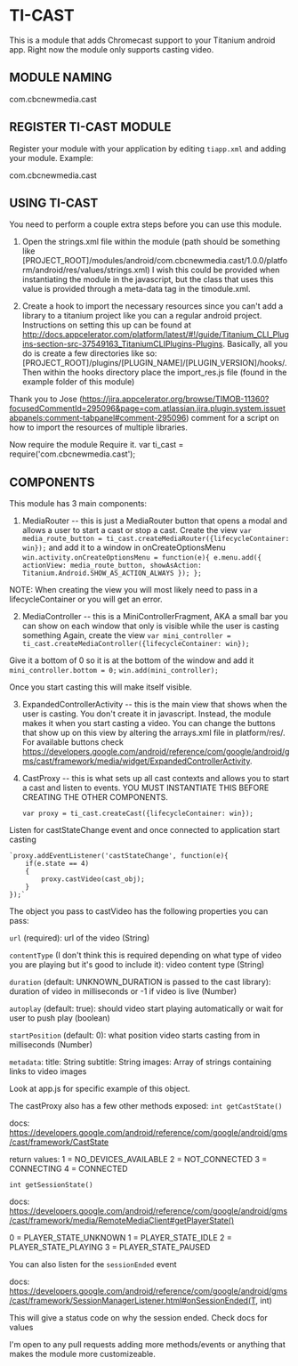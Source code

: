 TI-CAST
===========================================

This is a module that adds Chromecast support to your Titanium android app.
Right now the module only supports casting video.

MODULE NAMING
-------------

com.cbcnewmedia.cast


REGISTER TI-CAST MODULE
--------------------

Register your module with your application by editing `tiapp.xml` and adding your module.
Example:

<modules>
	<module version="1.0">com.cbcnewmedia.cast</module>
</modules>



USING TI-CAST
-------------------------
You need to perform a couple extra steps before you can use this module.

1. Open the strings.xml file within the module (path should be something like [PROJECT_ROOT]/modules/android/com.cbcnewmedia.cast/1.0.0/platform/android/res/values/strings.xml)
I wish this could be provided when instantiating the module in the javascript, but the class that uses this value is provided through a meta-data tag in the timodule.xml.

2. Create a hook to import the necessary resources since you can't add a library to a titanium project like you can a regular android project. Instructions on setting this up can be found at http://docs.appcelerator.com/platform/latest/#!/guide/Titanium_CLI_Plugins-section-src-37549163_TitaniumCLIPlugins-Plugins.
Basically, all you do is create a few directories like so: [PROJECT_ROOT]/plugins/[PLUGIN_NAME]/[PLUGIN_VERSION]/hooks/. Then within the hooks directory place the import_res.js file (found in the example folder of this module)

Thank you to Jose (https://jira.appcelerator.org/browse/TIMOB-11360?focusedCommentId=295096&page=com.atlassian.jira.plugin.system.issuetabpanels:comment-tabpanel#comment-295096) comment for a script on how to import the resources of multiple libraries.


Now require the module Require it.
	var ti_cast = require('com.cbcnewmedia.cast');

COMPONENTS
-------------------------

This module has 3 main components:

1. MediaRouter -- this is just a MediaRouter button that opens a modal and allows a user to start a cast or stop a cast.
Create the view 
	`var media_route_button = ti_cast.createMediaRouter({lifecycleContainer: win});`
and add it to a window in onCreateOptionsMenu
	`win.activity.onCreateOptionsMenu = function(e){
		e.menu.add({
            actionView: media_route_button,
            showAsAction: Titanium.Android.SHOW_AS_ACTION_ALWAYS
        });
	};`
	
NOTE: When creating the view you will most likely need to pass in a lifecycleContainer or you will get an error.

2. MediaController -- this is a MiniControllerFragment, AKA a small bar you can show on each window that only is visible while the user is casting something
Again, create the view
	`var mini_controller = ti_cast.createMediaController({lifecycleContainer: win});`

Give it a bottom of 0 so it is at the bottom of the window and add it
	`mini_controller.bottom = 0;`
	`win.add(mini_controller);`

Once you start casting this will make itself visible.

3. ExpandedControllerActivity -- this is the main view that shows when the user is casting. You don't create it in javascript. Instead, the module makes it when you start casting a video.
You can change the buttons that show up on this view by altering the arrays.xml file in platform/res/. For available buttons check https://developers.google.com/android/reference/com/google/android/gms/cast/framework/media/widget/ExpandedControllerActivity.

4. CastProxy -- this is what sets up all cast contexts and allows you to start a cast and listen to events. YOU MUST INSTANTIATE THIS BEFORE CREATING THE OTHER COMPONENTS.
	
	`var proxy = ti_cast.createCast({lifecycleContainer: win});`

Listen for castStateChange event and once connected to application start casting
	
	`proxy.addEventListener('castStateChange', function(e){
		if(e.state == 4)
		{
			proxy.castVideo(cast_obj);
		} 
	});`

The object you pass to castVideo has the following properties you can pass:

`url` (required): url of the video (String)

`contentType` (I don't think this is required depending on what type of video you are playing but it's good to include it): video content type (String)

`duration` (default: UNKNOWN_DURATION is passed to the cast library): duration of video in milliseconds or -1 if video is live (Number)

`autoplay` (default: true): should video start playing automatically or wait for user to push play (boolean)

`startPosition` (default: 0): what position video starts casting from in milliseconds (Number)

`metadata`: 
	title: String
	subtitle: String
	images: Array of strings containing links to video images
	
Look at app.js for specific example of this object.

The castProxy also has a few other methods exposed:
`int getCastState()`

docs: https://developers.google.com/android/reference/com/google/android/gms/cast/framework/CastState

return values:
1 = NO_DEVICES_AVAILABLE
2 = NOT_CONNECTED
3 = CONNECTING
4 = CONNECTED

`int getSessionState()`

docs: https://developers.google.com/android/reference/com/google/android/gms/cast/framework/media/RemoteMediaClient#getPlayerState()

0 = PLAYER_STATE_UNKNOWN
1 = PLAYER_STATE_IDLE
2 = PLAYER_STATE_PLAYING
3 = PLAYER_STATE_PAUSED

You can also listen for the `sessionEnded` event

docs: https://developers.google.com/android/reference/com/google/android/gms/cast/framework/SessionManagerListener.html#onSessionEnded(T, int)

This will give a status code on why the session ended. Check docs for values

I'm open to any pull requests adding more methods/events or anything that makes the module more customizeable.
